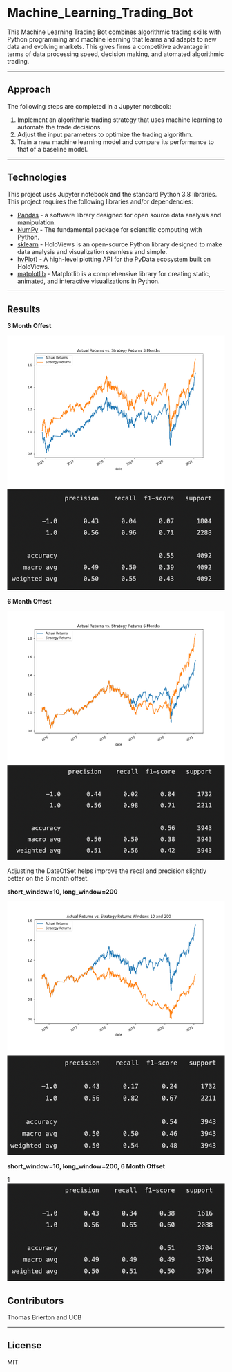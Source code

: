 # Machine_Learning_Trading_Bot

This Machine Learning Trading Bot combines algorithmic trading skills with Python programming and machine learning that learns and adapts to new data and evolving markets. This gives firms a competitive advantage in terms of data processing speed, decision making, and atomated algorithmic trading. 

---

## Approach

The following steps are completed in a Jupyter notebook:

1. Implement an algorithmic trading strategy that uses machine learning to automate the trade decisions.
2. Adjust the input parameters to optimize the trading algorithm.
3. Train a new machine learning model and compare its performance to that of a baseline model.

---

## Technologies

This project uses Jupyter notebook and the standard Python 3.8 libraries. This project requires the following libraries and/or dependencies:

- [Pandas](https://pandas.pydata.org/) - a software library designed for open source data analysis and manipulation.
- [NumPy](https://numpy.org/) - The fundamental package for scientific computing with Python.
- [sklearn](https://scikit-learn.org/stable/) - HoloViews is an open-source Python library designed to make data analysis and visualization seamless and simple.
- [hvPlot](https://hvplot.holoviz.org/)) - A high-level plotting API for the PyData ecosystem built on HoloViews.
- [matplotlib](https://matplotlib.org/) - Matplotlib is a comprehensive library for creating static, animated, and interactive visualizations in Python.

---

## Results

**3 Month Offest**

![](https://github.com/ThomasBrierton/Machine_Learning_Trading_Bot/blob/main/Photos/cum_prod_plot_3.png)
![](https://github.com/ThomasBrierton/Machine_Learning_Trading_Bot/blob/main/Photos/3_month_results.png)

**6 Month Offest**

![](https://github.com/ThomasBrierton/Machine_Learning_Trading_Bot/blob/main/Photos/cum_prod_plot_6.png)
![](https://github.com/ThomasBrierton/Machine_Learning_Trading_Bot/blob/main/Photos/6_month_results.png)

Adjusting the DateOfSet helps improve the recal and precision slightly better on the 6 month offset.

**short_window=10, long_window=200**

![](https://github.com/ThomasBrierton/Machine_Learning_Trading_Bot/blob/main/Photos/cum_prod_plot_10_200.png)
![](https://github.com/ThomasBrierton/Machine_Learning_Trading_Bot/blob/main/Photos/10_200_results.png)

**short_window=10, long_window=200, 6 Month Offset**

1[](https://github.com/ThomasBrierton/Machine_Learning_Trading_Bot/blob/main/Photos/cum_prod_plot_10_200_6month.png)
![](https://github.com/ThomasBrierton/Machine_Learning_Trading_Bot/blob/main/Photos/10_200_6_month_results.png)

## Contributors 

Thomas Brierton and UCB

---

## License

MIT
